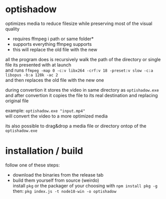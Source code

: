 # optishadow
optimizes media to reduce filesize while preserving most of the visual quality  

* requires ffmpeg i path or same folder*  
* supports everything ffmpeg supports  
* this will replace the old file with the new

all the program does is recursively walk the path of the directory or single file its presented with at launch  
and runs `ffmpeg -map 0 -c:v libx264 -crf:v 18 -preset:v slow -c:a libopus -b:a 128k -ac 2`  
and then replaces the old file with the new one

during convertion it stores the video in same directory as `optishadow.exe` and after convertion it copies the file to its real destination and replacing original file

example: `optishadow.exe "input.mp4"`  
will convert the video to a more optimized media

its also possible to drag&drop a media file or directory ontop of the `optishadow.exe`  

# installation / build

follow one of these steps:
- download the binaries from the release tab
- build them yourself from source (weirdo)  
install `pkg` or the packager of your choosing with `npm install pkg -g`  
then: `pkg index.js -t node18-win -o optishadow`